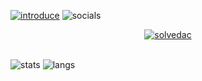 [![introduce](https://images-mine.netlify.app/img/introduce.png)](https://limjunseok.vercel.app)
![socials](https://images-mine.netlify.app/img/socials.png)

<p align="center">
  <a href='https://solved.ac/profile/limjunseok_dev/'><img src='https://github-readme-solvedac.hyp3rflow.vercel.app/api/?handle=limjunseok_dev' alt='solvedac'/></a>
</p>

<br/>![stats](https://github-readme-stats.vercel.app/api?username=limjunseok0929&show_icons=true&theme=radical&count_private=true)
![langs](https://github-readme-stats.vercel.app/api/top-langs/?username=limjunseok0929&layout=compact&theme=radical)
